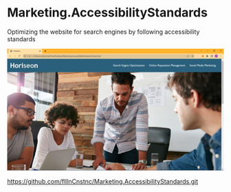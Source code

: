 # Marketing.AccessibilityStandards
Optimizing the website for search engines by following accessibility standards

![](Screenshot%20(1).png)

https://github.com/flllnCnstnc/Marketing.AccessibilityStandards.git
